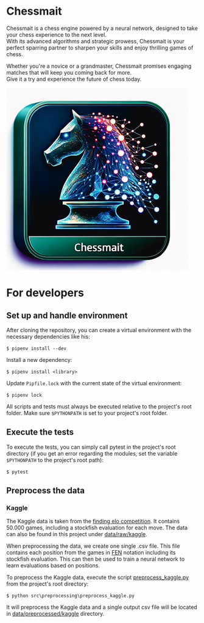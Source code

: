 # Chessmait

Chessmait is a chess engine powered by a neural network, designed to take your chess experience to the next
level.  
With its advanced algorithms and strategic prowess, Chessmait is your perfect sparring partner to sharpen your
skills and enjoy thrilling games of chess.

Whether you're a novice or a grandmaster, Chessmait promises engaging matches that will keep you coming back for more.  
Give it a try and experience the future of chess today.

![](documentation/logo.jpg)

# For developers

## Set up and handle environment

After cloning the repository, you can create a virtual environment with the necessary dependencies like his:

```shell
$ pipenv install --dev
```

Install a new dependency:

```shell
$ pipenv install <library>
```

Update `Pipfile.lock` with the current state of the virtual environment:

```shell
$ pipenv lock
```

All scripts and tests must always be executed relative to the project's root folder. Make sure `$PYTHONPATH` is set to
your project's root folder.

## Execute the tests

To execute the tests, you can simply call pytest in the project's root directory (if you get an error regarding the
modules, set the variable `$PYTHONPATH` to the project's root path):

```shell
$ pytest
```

## Preprocess the data

### Kaggle

The Kaggle data is taken from the [finding elo competition](https://www.kaggle.com/competitions/finding-elo/data). It
contains 50.000 games, including a stockfish evaluation for each move. The data can also be found in this project
under [data/raw/kaggle](data/raw/kaggle).

When preprocessing the data, we create one single .csv file. This file contains each position from the games
in [FEN](https://en.wikipedia.org/wiki/Forsyth%E2%80%93Edwards_Notation) notation including its stockfish evaluation.
This can then be used to train a neural network to learn evaluations based on positions.  

To preprocess the Kaggle data, execute the script [preprocess_kaggle.py](src/preprocessing/preprocess_kaggle.py) from
the project's root directory:

```
$ python src\preprocessing\preprocess_kaggle.py
```

It will preprocess the Kaggle data and a single output csv file will be located
in [data/preprocessed/kaggle](data/preprocessed/kaggle) directory.


